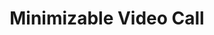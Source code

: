 ---
  id: "80"
  fieldLayoutId: "89"
  uid: "88959ca0-d4cc-4caa-bd9c-eeb2712ec248"
  enabled: "1"
  archived: "0"
  dateCreated: "2017-09-30 21:02:24"
  dateUpdated: "2019-01-28 02:47:18"
  siteSettingsId: "80"
  slug: "minimizable-video-call"
  siteId: "1"
  uri: "patterns/ios/entry/minimizable-video-call"
  enabledForSite: "1"
  sectionId: "2"
  typeId: "2"
  authorId: "1"
  postDate: "2017-09-30 20:41:00"
  expiryDate: null
  contentId: "80"
  title: "Minimizable Video Call"
  field_allColorsComputed: null
  field_allColorsComputedIllustration: null
  field_allColorsComputedThumbnail: null
  field_appDescription: null
  field_appDescriptionSentiment: null
  field_audio: "0"
  field_authorFaq: null
  field_bgThumbPosition: "left top"
  field_body: null
  field_captureSize: null
  field_categoriesRaw: "visibility,multitasking,"
  field_categoryInPlainText: null
  field_coldThumbTransform: null
  field_colorPalette: null
  field_contributorName: null
  field_contributorUrl: null
  field_coverColor: null
  field_dominantColor: null
  field_externalContributor: "0"
  field_fetchWebsiteData: null
  field_fullName: null
  field_gfycatSource: "SomberSatisfiedCardinal"
  field_gif: "1"
  field_gumletUrl: null
  field_gumletUrlNoPreParse: null
  field_howHelps: "<p><strong>Multitasking. </strong></p><p>This solution allows users to perform different actions like retrieving information from a chat or continue other conversations without hanging up. </p><p>This solution also favors visibility since the floating bubble will still show the live-video coming from the call.</p>"
  field_howWorks: "<p>Users who place a video call through WhatsApp will see a fully maximized view of the front camera. The user can swipe away the view to minimize it into a bubble that floats over the general app user interface chrome. </p><p>The user can now interact with the existing chat view, navigate back, open other conversation and perform in-app actions that are not necessarily related to the current call. A user can also move the bubble around by swiping it through the screen. This allows you to view elements of the user interface that could potentially get blocked by the floating call bubble.</p><p>This solution is also common in other Facebook apps like Facebook Messenger. </p><p>It also shares a lot of characteristics with Android's built-in Floating Widget functionality. This Android feature allows apps to float views and buttons over the general UI chrome of the phone, so <strong>users can multitask or perform cross-interactions</strong> like taking a screenshot or recording a screen.</p>"
  field_iconColors: null
  field_iconComputedColors: null
  field_illustrationSource: null
  field_imagePathRaw: ""
  field_imageTextOcr: null
  field_depthArticleBody: null
  field_lpSentimentScore: null
  field_lpUrl: null
  field_mediaEmbed: null
  field_mobileId: null
  field_mobileShotSrc: null
  field_newsObject: null
  field_pageFetchJsonString: null
  field_patternSrc: "WhatsApp"
  field_platformRaw: "iOS"
  field_qualityDescription: null
  field_rawResponse: null
  field_readingDuration: null
  field_readingDurationSeconds: null
  field_readingEaseLevel: null
  field_readingEaseScore: null
  field_references: null
  field_screenshotColors: null
  field_screenshotComputedColors: null
  field_sourceFromArchive: null
  field_strategyDescription: null
  field_thumbColors: null
  field_thumbVideoUrl: "lnlrf"
  field_webDescription: null
  field_webTitle: null
  field_what: "<p>This is an interaction that allows Whatsapp users to minimize a video call so they can keep interacting with other app functionalities like the chat itself.</p>"
  root: null
  lft: null
  rgt: null
  level: null
  structureId: null
  layout: layouts/post.njk
---